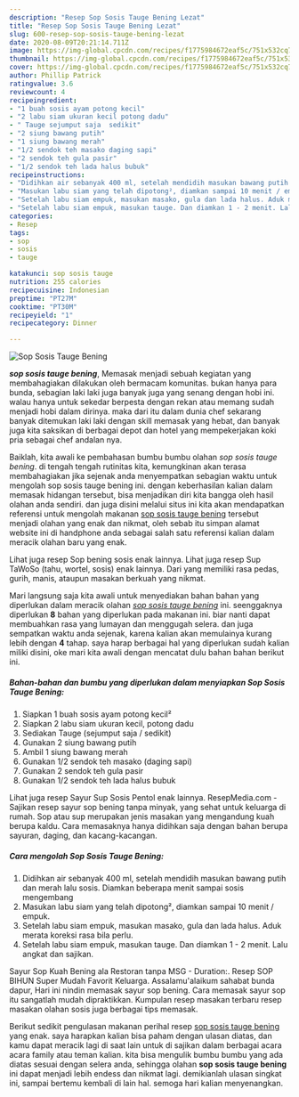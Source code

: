 ```yaml
---
description: "Resep Sop Sosis Tauge Bening Lezat"
title: "Resep Sop Sosis Tauge Bening Lezat"
slug: 600-resep-sop-sosis-tauge-bening-lezat
date: 2020-08-09T20:21:14.711Z
image: https://img-global.cpcdn.com/recipes/f1775984672eaf5c/751x532cq70/sop-sosis-tauge-bening-foto-resep-utama.jpg
thumbnail: https://img-global.cpcdn.com/recipes/f1775984672eaf5c/751x532cq70/sop-sosis-tauge-bening-foto-resep-utama.jpg
cover: https://img-global.cpcdn.com/recipes/f1775984672eaf5c/751x532cq70/sop-sosis-tauge-bening-foto-resep-utama.jpg
author: Phillip Patrick
ratingvalue: 3.6
reviewcount: 4
recipeingredient:
- "1 buah sosis ayam potong kecil"
- "2 labu siam ukuran kecil potong dadu"
- " Tauge sejumput saja  sedikit"
- "2 siung bawang putih"
- "1 siung bawang merah"
- "1/2 sendok teh masako daging sapi"
- "2 sendok teh gula pasir"
- "1/2 sendok teh lada halus bubuk"
recipeinstructions:
- "Didihkan air sebanyak 400 ml, setelah mendidih masukan bawang putih dan merah lalu sosis. Diamkan beberapa menit sampai sosis mengembang"
- "Masukan labu siam yang telah dipotong², diamkan sampai 10 menit / empuk."
- "Setelah labu siam empuk, masukan masako, gula dan lada halus. Aduk merata koreksi rasa bila perlu."
- "Setelah labu siam empuk, masukan tauge. Dan diamkan 1 - 2 menit. Lalu angkat dan sajikan."
categories:
- Resep
tags:
- sop
- sosis
- tauge

katakunci: sop sosis tauge 
nutrition: 255 calories
recipecuisine: Indonesian
preptime: "PT27M"
cooktime: "PT30M"
recipeyield: "1"
recipecategory: Dinner

---
```



![Sop Sosis Tauge Bening](https://img-global.cpcdn.com/recipes/f1775984672eaf5c/751x532cq70/sop-sosis-tauge-bening-foto-resep-utama.jpg)

<b><i>sop sosis tauge bening</i></b>, Memasak menjadi sebuah kegiatan yang membahagiakan dilakukan oleh bermacam komunitas. bukan hanya para bunda, sebagian laki laki juga banyak juga yang senang dengan hobi ini. walau hanya untuk sekedar berpesta dengan rekan atau memang sudah menjadi hobi dalam dirinya. maka dari itu dalam dunia chef sekarang banyak ditemukan laki laki dengan skill memasak yang hebat, dan banyak juga kita saksikan di berbagai depot dan hotel yang mempekerjakan koki pria sebagai chef andalan nya.

Baiklah, kita awali ke pembahasan bumbu bumbu olahan <i>sop sosis tauge bening</i>. di tengah tengah rutinitas kita, kemungkinan akan terasa membahagiakan jika sejenak anda menyempatkan sebagian waktu untuk mengolah sop sosis tauge bening ini. dengan keberhasilan kalian dalam memasak hidangan tersebut, bisa menjadikan diri kita bangga oleh hasil olahan anda sendiri. dan juga disini melalui situs ini kita akan mendapatkan referensi untuk mengolah makanan <u>sop sosis tauge bening</u> tersebut menjadi olahan yang enak dan nikmat, oleh sebab itu simpan alamat website ini di handphone anda sebagai salah satu referensi kalian dalam meracik olahan baru yang enak.

Lihat juga resep Sop bening sosis enak lainnya. Lihat juga resep Sup TaWoSo (tahu, wortel, sosis) enak lainnya. Dari yang memiliki rasa pedas, gurih, manis, ataupun masakan berkuah yang nikmat.


Mari langsung saja kita awali untuk menyediakan bahan bahan yang diperlukan dalam meracik olahan <u><i>sop sosis tauge bening</i></u> ini. seenggaknya diperlukan <b>8</b> bahan yang diperlukan pada makanan ini. biar nanti dapat membuahkan rasa yang lumayan dan menggugah selera. dan juga sempatkan waktu anda sejenak, karena kalian akan memulainya kurang lebih dengan <b>4</b> tahap. saya harap berbagai hal yang diperlukan sudah kalian miliki disini, oke mari kita awali dengan mencatat dulu bahan bahan berikut ini.

<!--inarticleads1-->

##### Bahan-bahan dan bumbu yang diperlukan dalam menyiapkan Sop Sosis Tauge Bening:

1. Siapkan 1 buah sosis ayam potong kecil²
1. Siapkan 2 labu siam ukuran kecil, potong dadu
1. Sediakan  Tauge (sejumput saja / sedikit)
1. Gunakan 2 siung bawang putih
1. Ambil 1 siung bawang merah
1. Gunakan 1/2 sendok teh masako (daging sapi)
1. Gunakan 2 sendok teh gula pasir
1. Gunakan 1/2 sendok teh lada halus bubuk


Lihat juga resep Sayur Sup Sosis Pentol enak lainnya. ResepMedia.com - Sajikan resep sayur sop bening tanpa minyak, yang sehat untuk keluarga di rumah. Sop atau sup merupakan jenis masakan yang mengandung kuah berupa kaldu. Cara memasaknya hanya didihkan saja dengan bahan berupa sayuran, daging, dan kacang-kacangan. 

<!--inarticleads2-->

##### Cara mengolah Sop Sosis Tauge Bening:

1. Didihkan air sebanyak 400 ml, setelah mendidih masukan bawang putih dan merah lalu sosis. Diamkan beberapa menit sampai sosis mengembang
1. Masukan labu siam yang telah dipotong², diamkan sampai 10 menit / empuk.
1. Setelah labu siam empuk, masukan masako, gula dan lada halus. Aduk merata koreksi rasa bila perlu.
1. Setelah labu siam empuk, masukan tauge. Dan diamkan 1 - 2 menit. Lalu angkat dan sajikan.


Sayur Sop Kuah Bening ala Restoran tanpa MSG - Duration:. Resep SOP BIHUN Super Mudah Favorit Keluarga. Assalamu&#39;alaikum sahabat bunda dapur, Hari ini nindin memasak sayur sop bening. Cara memasak sayur sop itu sangatlah mudah dipraktikkan. Kumpulan resep masakan terbaru resep masakan olahan sosis juga berbagai tips memasak. 

Berikut sedikit pengulasan makanan perihal resep <u>sop sosis tauge bening</u> yang enak. saya harapkan kalian bisa paham dengan ulasan diatas, dan kamu dapat meracik lagi di saat lain untuk di sajikan dalam berbagai acara acara family atau teman kalian. kita bisa mengulik bumbu bumbu yang ada diatas sesuai dengan selera anda, sehingga olahan <b>sop sosis tauge bening</b> ini dapat menjadi lebih endess dan nikmat lagi. demikianlah ulasan singkat ini, sampai bertemu kembali di lain hal. semoga hari kalian menyenangkan.

